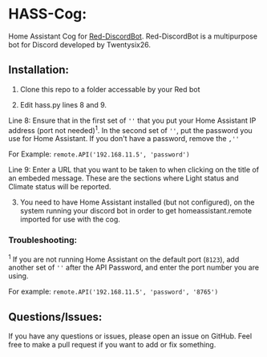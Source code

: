 # HASS-Cog:
Home Assistant Cog for [Red-DiscordBot](https://github.com/Cog-Creators/Red-DiscordBot). Red-DiscordBot is a multipurpose bot for Discord developed by Twentysix26.

## Installation:
1) Clone this repo to a folder accessable by your Red bot

2) Edit hass.py lines 8 and 9.

Line 8: Ensure that in the first set of `''` that you put your Home Assistant IP address (port not needed)<sup>1</sup>. In the second set of `''`, put the password you use for Home Assistant. If you don't have a password, remove the `,''`

For Example: `remote.API('192.168.11.5', 'password')`

Line 9: Enter a URL that you want to be taken to when clicking on the title of an embeded message. These are the sections where Light status and Climate status will be reported.

3) You need to have Home Assistant installed (but not configured), on the system running your discord bot in order to get homeassistant.remote imported for use with the cog.

### Troubleshooting:
<sup>1</sup> If you are not running Home Assistant on the default port (`8123`), add another set of `''` after the API Password, and enter the port number you are using.

For example: `remote.API('192.168.11.5', 'password', '8765')` 

## Questions/Issues:
If you have any questions or issues, please open an issue on GitHub. Feel free to make a pull request if you want to add or fix something.
